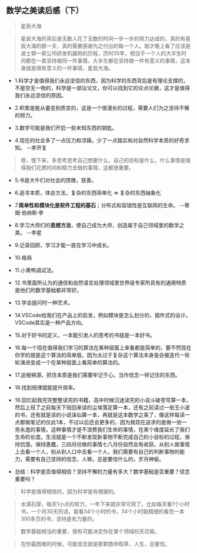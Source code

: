 ## 数学之美读后感（下）

>星辰大海

>星辰大海的背后是无数人花了无数的时间一步一步的努力达成的，真的有星辰大海的那一天，真的需要感谢为之付出的每一个人。刚才晚上看了应该是波士顿一家公司研发机器狗的历程，历时35年，相当于一个人的大半生时间都在一直坚持做同一件事情，大半生都在坚持做一件有意义的事情，这本身就是很有意义的一件事情，星辰大海。

- 1.科学才是值得我们永远坚信的东西，因为科学的东西背后是有理论支撑的，不是空无一物的，科学是一部议论文，你可以找到它的论点论据，这才是值得我们永远坚信的原因。

- 2.积累是能从量变到质变的，这是一个很漫长的过程，需要人们为之坚持不懈的努力。

- 3.数学可能是我们开启一些未知东西的钥匙。

- 4.现在的社会多了一点压力和浮躁，少了一点踏实和对自然科学本质的好奇求知。 --李开复

>卷，慢下来，多思考思考自己想要什么，自己的目标是什么，什么事情是值得我们花费时间和精力去做的事情，这都很重要。

- 5.书是大牛们对社会的馈赠，慈善。

- 6.追寻本质，体会方法，复杂的东西简单化 => 复杂的东西抽象化

- 7.**简单性和模块化是软件工程的基石**；分布式和容错性是互联网的生命。 --蒂姆·伯纳斯·李

- 8.学习大师们的**思想方法**，使自己成为大师，创造属于自己领域里的数学之美。 --李星

- 9.记录回顾，学习才能一直在学习中成长。

- 10.格局

- 11.小黄鸭调试法。

- 12.书里面所认为的通信和自然语言处理领域里世界级专家所具有的通用特质是他们的数学基础都非常好。

- 13.学会提问时一种艺术。

- 14.VSCode给我们在产品上的启发，例如模块是怎么划分的，插件式的设计。VSCode其实是一种产品方向。

- 15.对于好书的定义，一本能引发人的思考的书就是一本好书。

- 16.每一个现在值得我们学习的算法在某种层面上来看都是简单的，要不然现在你学的就是这个算法的简单版，因为太过于复杂这个算法本身是会被迭代一轮轮演进变成一个在某种层面上看简单的算法的。

- 17.追根朔源，抓住本质是我们需要牢记于心，当作信念一样记住的东西。

- 18.找到规律就能提升效率。

- 19.回忆起我完完整整读完的书籍，高中时候沉迷读完的小说斗破苍穹算一本，然后上班了之前每天下班回来读的尘埃落定算一本，还有之前读过一些王小波的书，还有就是读的小说诛仙算一本，再就是这本数学之美了，像这样每读一点都做笔记的仅此1本，不过以后还会更多的，因为我现在追求的是做一些一劳永逸的事情，这种事情才是不浪费我们生命的事情，在某个维度延长了我们生命的长度。生活就是一个不断发现新事物不断完成自己的小目标的过程，保持饥饿，保持愚蠢，三四月份做的事情七八月份自然会有收获。从别人做事情上去看一个人，别从别人口中去看一个人，我们需要有自己的判断事物的能力，需要有自己坚持的信念，人嘛，总是要信什么的，岁月神偷。

- 总结：科学是否值得相信？坚持不懈的力量有多大？数学基础是否重要？信念重要吗？

>科学是值得相信的，因为科学是有根据的。

>水滴石穿，每天1小点的努力，一年下来就非常可观了。比如每天看1个小时书，一个月30天的话，能看34个小时的书，34个小时能精细的看完一本300多页的书，坚持是有力量的。

>数学基础相当的重要，很有可能决定你在某个领域的天花板。

>在你最困难的时候，可能信念就是那颗救命稻草，人生，总要信。











